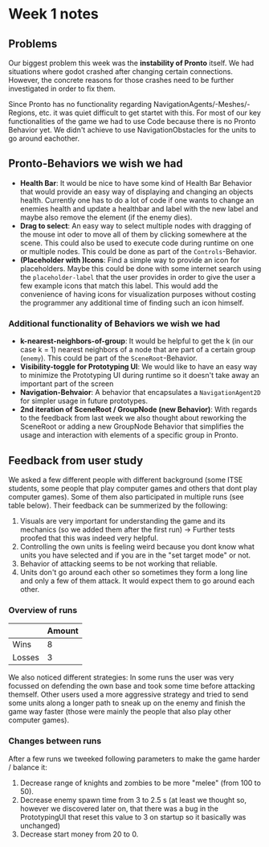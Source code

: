 # Week 1 notes

## Problems

Our biggest problem this week was the **instability of Pronto** itself. We had situations where godot crashed after changing certain connections. However, the concrete reasons for those crashes need to be further investigated in order to fix them.

Since Pronto has no functionality regarding NavigationAgents/-Meshes/-Regions, etc. it was quiet difficult to get startet with this. For most of our key functionalities of the game we had to use Code because there is no Pronto Behavior yet. We didn't achieve to use NavigationObstacles for the units to go around eachother.

## Pronto-Behaviors we wish we had

- **Health Bar**: It would be nice to have some kind of Health Bar Behavior that would provide an easy way of displaying and changing an objects health. Currently one has to do a lot of code if one wants to change an enemies health and update a healthbar and label with the new label and maybe also remove the element (if the enemy dies).
- **Drag to select**: An easy way to select multiple nodes with dragging of the mouse int oder to move all of them by clicking somewhere at the scene. This could also be used to execute code during runtime on one or multiple nodes. This could be done as part of the `Controls`-Behavior.
- **(Placeholder with )Icons**: Find a simple way to provide an icon for placeholders. Maybe this could be done with some internet search using the `placeholder-label` that the user provides in order to give the user a few example icons that match this label. This would add the convenience of having icons for visualization purposes without costing the programmer any additional time of finding such an icon himself.

### Additional functionality of Behaviors we wish we had

- **k-nearest-neighbors-of-group**: It would be helpful to get the k (in our case k = 1) nearest neighbors of a node that are part of a certain group (`enemy`). This could be part of the `SceneRoot`-Behavior.
- **Visibility-toggle for Prototyping UI**: We would like to have an easy way to minimize the Prototyping UI during runtime so it doesn't take away an important part of the screen
- **Navigation-Behvaior**: A behavior that encapsulates a `NavigationAgent2D` for simpler usage in future prototypes.
- **2nd iteration of SceneRoot / GroupNode (new Behavior)**: With regards to the feedback from last week we also thought about reworking the SceneRoot or adding a new GroupNode Behavior that simplifies the usage and interaction with elements of a specific group in Pronto.

## Feedback from user study

We asked a few different people with different background (some ITSE students, some people that play computer games and others that dont play computer games). Some of them also participated in multiple runs (see table below). Their feedback can be summerized by the following:

1. Visuals are very important for understanding the game and its mechanics (so we added them after the first run) -> Further tests proofed that this was indeed very helpful.
2. Controlling the own units is feeling weird because you dont know what units you have selected and if you are in the "set target mode" or not.
3. Behavior of attacking seems to be not working that reliable.
4. Units don't go around each other so sometimes they form a long line and only a few of them attack. It would expect them to go around each other.

### Overview of runs

| |Amount|
|-|-|
| Wins | 8 |
| Losses | 3 |

We also noticed different strategies: In some runs the user was very focussed on defending the own base and took some time before attacking themself. Other users used a more aggressive strategy and tried to send some units along a longer path to sneak up on the enemy and finish the game way faster (those were mainly the people that also play other computer games).

### Changes between runs

After a few runs we tweeked following parameters to make the game harder / balance it:

1. Decrease range of knights and zombies to be more "melee" (from 100 to 50).
2. Decrease enemy spawn time from 3 to 2.5 s (at least we thought so, however we discovered later on, that there was a bug in the PrototypingUI that reset this value to 3 on startup so it basically was unchanged)
3. Decrease start money from 20 to 0.
